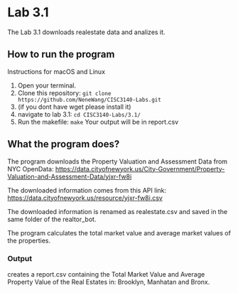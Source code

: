 # Lab 3.1

The Lab 3.1 downloads realestate data and analizes it.

##  How to run the program
Instructions for macOS and Linux
 1. Open your terminal.
 2. Clone this repository:
 `git clone https://github.com/NeneWang/CISC3140-Labs.git`
 3. (if you dont have wget please install it)
 4. navigate to lab 3.1:
`cd CISC3140-Labs/3.1/`
 5. Run the makefile:
`make`
 Your output will be in report.csv

## What the program does?
The program downloads the Property Valuation and Assessment Data from NYC OpenData:  https://data.cityofnewyork.us/City-Government/Property-Valuation-and-Assessment-Data/yjxr-fw8i

The downloaded information comes from this API link: https://data.cityofnewyork.us/resource/yjxr-fw8i.csv


The downloaded information is renamed as realestate.csv and saved in the same folder of the realtor_bot.

The program calculates the total market value and average market values of the properties.

### Output

creates a report.csv containing the Total Market Value and Average Property Value of the Real Estates in: Brooklyn, Manhatan and Bronx.
